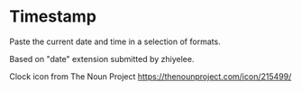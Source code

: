 # Timestamp

Paste the current date and time in a selection of formats.

Based on "date" extension submitted by zhiyelee.

Clock icon from The Noun Project https://thenounproject.com/icon/215499/